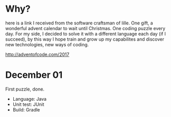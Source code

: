 # Why? 

here is a link I received from the software craftsman of lille.  One gift, a wonderful advent calendar to wait until 
Christmas.  One coding puzzle every day.
For my side, I decided to solve it with a different language each day (if I succeed), by this way I hope train and grow up my capabilites and discover new technologies, new ways of coding.

  
http://adventofcode.com/2017

# December 01

First puzzle, done.
* Language: Java
* Unit test: JUnit
* Build: Gradle
